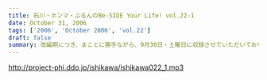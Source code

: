 ```yaml
---
title: 石川・ホンマ・ぶるんのBe-SIDE Your Life! vol.22-1
date: October 31, 2006
tags: ['2006', 'October 2006', 'vol.22']
draft: false
summary: 改編期につき、まことに勝手ながら、9月30日・土曜日に収録させていただいております。土曜の夕方というゴールデンな時間に倉庫スタジヲに集合…それだけでナニなのに…遅刻…ビーサイを聴いている学生諸君は、遅刻すると、先生に怒られたりとペナルティがそれなりにあると思いますが、当番組の「ゆるふわ感」はお察しの通り。誰が怒るでもなく、ま、とにかく集合具合が悪いのですよ。そんないいわけじみたオープニングか。NAMAE
---
```


http://project-phi.ddo.jp/ishikawa/ishikawa022_1.mp3